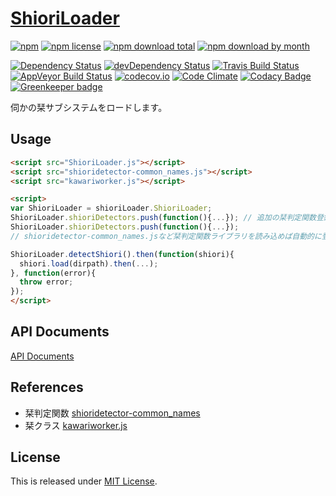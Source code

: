 # [ShioriLoader](https://github.com/Ikagaka/ShioriLoader)

[![npm](https://img.shields.io/npm/v/shioriloader.svg)](https://www.npmjs.com/package/shioriloader)
[![npm license](https://img.shields.io/npm/l/shioriloader.svg)](https://www.npmjs.com/package/shioriloader)
[![npm download total](https://img.shields.io/npm/dt/shioriloader.svg)](https://www.npmjs.com/package/shioriloader)
[![npm download by month](https://img.shields.io/npm/dm/shioriloader.svg)](https://www.npmjs.com/package/shioriloader)

[![Dependency Status](https://david-dm.org/Ikagaka/ShioriLoader/status.svg)](https://david-dm.org/Ikagaka/ShioriLoader)
[![devDependency Status](https://david-dm.org/Ikagaka/ShioriLoader/dev-status.svg)](https://david-dm.org/Ikagaka/ShioriLoader?type=dev)
[![Travis Build Status](https://travis-ci.org/Ikagaka/ShioriLoader.svg?branch=master)](https://travis-ci.org/Ikagaka/ShioriLoader)
[![AppVeyor Build Status](https://ci.appveyor.com/api/projects/status/github/Ikagaka/ShioriLoader?svg=true&branch=master)](https://ci.appveyor.com/project/Narazaka/ShioriLoader)
[![codecov.io](https://codecov.io/github/Ikagaka/ShioriLoader/coverage.svg?branch=master)](https://codecov.io/github/Ikagaka/ShioriLoader?branch=master)
[![Code Climate](https://codeclimate.com/github/Ikagaka/ShioriLoader/badges/gpa.svg)](https://codeclimate.com/github/Ikagaka/ShioriLoader)
[![Codacy Badge](https://api.codacy.com/project/badge/Grade/e5dc7c833396442798f8c255580dfb27)](https://www.codacy.com/app/narazaka/ShioriLoader?utm_source=github.com&amp;utm_medium=referral&amp;utm_content=Ikagaka/ShioriLoader&amp;utm_campaign=Badge_Grade)
[![Greenkeeper badge](https://badges.greenkeeper.io/Ikagaka/ShioriLoader.svg)](https://greenkeeper.io/)

伺かの栞サブシステムをロードします。

## Usage

```html
<script src="ShioriLoader.js"></script>
<script src="shioridetector-common_names.js"></script>
<script src="kawariworker.js"></script>

<script>
var ShioriLoader = shioriLoader.ShioriLoader;
ShioriLoader.shioriDetectors.push(function(){...}); // 追加の栞判定関数登録
ShioriLoader.shioriDetectors.push(function(){...});
// shioridetector-common_names.jsなど栞判定関数ライブラリを読み込めば自動的に登録されている。

ShioriLoader.detectShiori().then(function(shiori){
  shiori.load(dirpath).then(...);
}, function(error){
  throw error;
});
</script>
```

## API Documents

[API Documents](https://ikagaka.github.io/ShioriLoader)

## References

- 栞判定関数 [shioridetector-common_names](https://github.com/Ikagaka/shioridetector-common_names)
- 栞クラス [kawariworker.js](https://github.com/Narazaka/kawariworker.js)

## License

This is released under [MIT License](http://narazaka.net/license/MIT?2016).
